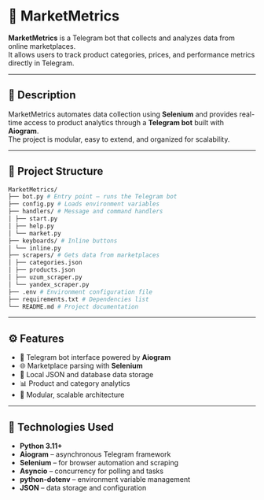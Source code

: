 # 🛒 MarketMetrics

**MarketMetrics** is a Telegram bot that collects and analyzes data from online marketplaces.  
It allows users to track product categories, prices, and performance metrics directly in Telegram.

---

## 📘 Description

MarketMetrics automates data collection using **Selenium** and provides real-time access to product analytics through a **Telegram bot** built with **Aiogram**.  
The project is modular, easy to extend, and organized for scalability.

---

## 🧱 Project Structure


```bash
MarketMetrics/
├── bot.py # Entry point — runs the Telegram bot
├── config.py # Loads environment variables
├── handlers/ # Message and command handlers
│ ├── start.py
│ ├── help.py
│ └── market.py
├── keyboards/ # Inline buttons
│ └── inline.py
├── scrapers/ # Gets data from marketplaces
│ ├── categories.json
│ ├── products.json
│ ├── uzum_scraper.py
│ └── yandex_scraper.py
├── .env # Environment configuration file
├── requirements.txt # Dependencies list
└── README.md # Project documentation
```

---

## ⚙️ Features

- 🤖 Telegram bot interface powered by **Aiogram**
- 🌐 Marketplace parsing with **Selenium**
- 💾 Local JSON and database data storage
- 📊 Product and category analytics
- 🧱 Modular, scalable architecture

---

## 🧰 Technologies Used

- **Python 3.11+**
- **Aiogram** – asynchronous Telegram framework  
- **Selenium** – for browser automation and scraping  
- **Asyncio** – concurrency for polling and tasks  
- **python-dotenv** – environment variable management  
- **JSON** – data storage and configuration  


